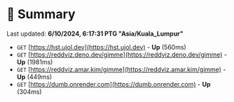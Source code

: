 # 📖 Summary
Last updated: **6/10/2024, 6:17:31 PTG "Asia/Kuala_Lumpur"**

- `GET` [https://hst.ujol.dev](https://hst.ujol.dev) - **Up** (560ms)
- `GET` [https://reddviz.deno.dev/gimme](https://reddviz.deno.dev/gimme) - **Up** (1981ms)
- `GET` [https://reddviz.amar.kim/gimme](https://reddviz.amar.kim/gimme) - **Up** (449ms)
- `GET` [https://dumb.onrender.com](https://dumb.onrender.com) - **Up** (304ms)
